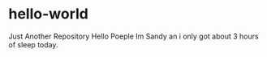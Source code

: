 # hello-world
Just Another Repository
Hello Poeple
Im Sandy an i only got about 3 hours of sleep today.
